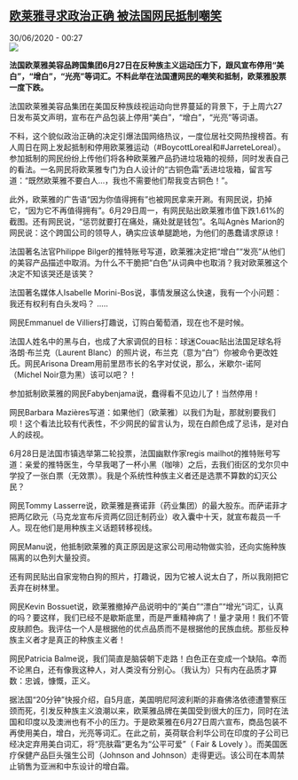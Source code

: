 <!--1593471387000-->
[欧莱雅寻求政治正确 被法国网民抵制嘲笑](http://www.rfi.fr//cn/%E6%B3%95%E5%9B%BD/20200629-%E6%AC%A7%E8%8E%B1%E9%9B%85%E5%AF%BB%E6%B1%82%E6%94%BF%E6%B2%BB%E6%AD%A3%E7%A1%AE-%E8%A2%AB%E6%B3%95%E5%9B%BD%E7%BD%91%E6%B0%91%E6%8A%B5%E5%88%B6%E5%98%B2%E7%AC%91)
------

<div>30/06/2020 - 00:27</div><img src="https://s.rfi.fr/media/display/976dd57c-ba57-11ea-b7c2-005056bff430/w:310/p:16x9/IMG_4629.jpg"><p><strong>法国欧莱雅美容品跨国集团6月27日在反种族主义运动压力下，跟风宣布停用“美白”，“增白”，“光亮”等词汇。不料此举在法国遭网民的嘲笑和抵制，欧莱雅股票一度下跌。</strong></p><div class="t-content__body u-clearfix"><div class="m-interstitial"></div><p>法国欧莱雅美容品集团在美国反种族歧视运动向世界蔓延的背景下，于上周六27日发布英文声明，宣布在产品包装上停用“美白”，“增白”，“光亮”等词语。</p><p>不料，这个貌似政治正确的决定引爆法国网络热议，一度位居社交网热搜榜首。有人周日在网上发起抵制和停用欧莱雅运动（#BoycottLoreal和#JarreteLoreal）。参加抵制的网民纷纷上传他们将各种欧莱雅产品扔进垃圾箱的视频，同时发表自己的看法。一名网民将欧莱雅专门为白人设计的“古铜色霜”丢进垃圾箱，留言写道：“既然欧莱雅不要白人…，我也不需要他们帮我变古铜色！”。</p><p>此外，欧莱雅的广告语“因为你值得拥有”也被网民拿来开涮。有网民说，扔掉它，“因为它不再值得拥有”。6月29日周一，有网民贴出欧莱雅市值下跌1.61%的截图。还有网民说，“惩罚就要打在痛处，痛处就是钱包”。名叫Agnès Marion的网民说：这个跨国公司的领导人，确实应该单腿跪地，为他们的愚蠢请求原谅！</p><p>法国著名法官Philippe Bilger的推特账号写道，欧莱雅决定把“增白”“发亮”从他们的美容产品描述中取消。为什么不干脆把“白色”从词典中也取消？我对欧莱雅这个决定不知该哭还是该笑？</p><p>法国著名媒体人Isabelle Morini-Bos说，事情发展这么快速，我有一个小问题：我还有权利有白头发吗？ .....</p><p>网民Emmanuel de Villiers打趣说，订购白葡萄酒，现在也不是时候。</p><p>法国人姓名中的黑与白，也成了大家调侃的目标：球迷Couac贴出法国足球名将洛朗·布兰克（Laurent Blanc）的照片说，布兰克（意为“白”）你被命令更改姓氏。网民Arisona Dream用前里昂市长的名字对仗说，那么，米歇尔-诺阿（Michel Noir意为黑）该可以吧？！</p><p>参加抵制欧莱雅的网民Fabybenjama说，蠢得看不见边儿了！当然停用！</p><p>网民Barbara Mazières写道：如果他们（欧莱雅）以我们为耻，那就别要我们呗！这个看法比较有代表性，不少网民的留言认为，现在白颜色成了忌讳，是对白人的歧视。</p><p>6月28日是法国市镇选举第二轮投票，法国幽默作家regis mailhot的推特账号写道：亲爱的推特医生，今早我喝了一杯小黑（咖啡）之后，去我们街区的戈尔贝中学投了一张白票（无效票）。我是个系统性种族主义者还是选票不算数的幻灭公民？</p><p>网民Tommy Lasserre说，欧莱雅是赛诺菲（药业集团）的最大股东。而萨诺菲才把两亿欧元（马克龙宣布斥资两亿回迁制药业）收入囊中十天，就宣布裁员一千人。现在他们是用种族主义话题转移视线。</p><p>网民Manu说，他抵制欧莱雅的真正原因是这家公司用动物做实验，还向实施种族隔离的以色列大量投资。</p><p>还有网民贴出自家宠物白狗的照片，打趣说，因为它被人说太白了，所以我刚把它丢弃在树林里。</p><p>网民Kevin Bossuet说，欧莱雅撤掉产品说明中的“美白”“漂白”“增光”词汇，认真的吗？要这样，我们已经不是歇斯底里，而是严重精神病了！量才录用！我们不管皮肤颜色。我评估一个人是根据他的优点品质而不是根据他的民族血统。那些反种族主义者才是真正的种族主义者！</p><p>网民Patricia Balme说，我们简直是脑袋朝下走路！白色正在变成一个缺陷。幸而不论黑白，还有像我这种人，对人类没有分别心。（我认为）只有内在品质才算数：忠诚，慷慨，正义。</p><p>据法国“20分钟”快报介绍，自5月底，美国明尼阿波利斯的非裔佛洛依德遭警察压颈而死，引发反种族主义浪潮以来，欧莱雅品牌在美国受到很大的压力，同时在法国和印度以及澳洲也有不小的压力。于是欧莱雅在6月27日周六宣布，商品包装不再使用美白，增白，光亮等词汇。在此之前，英荷联合利华公司在印度的子公司已经决定弃用美白词汇，将“亮肤霜”更名为“公平可爱”（ Fair & Lovely ）。而美国医疗保健产品巨头强生公司（Johnson and Johnson）走得更远。该公司在本周禁止销售为亚洲和中东设计的增白霜。</p><div class="o-self-promo o-self-promo--nl o-self-promo--hidden" data-selfpromo-newsletter></div><div class="o-self-promo o-self-promo--app o-self-promo--hidden" data-selfpromo-app></div></div>
